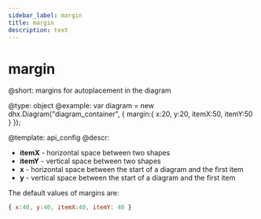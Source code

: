 ```yaml
---
sidebar_label: margin
title: margin
description: text
---
```


# margin

@short: margins for autoplacement in the diagram
	

@type: object
@example:
var diagram = new dhx.Diagram("diagram_container", { 
    margin:{
        x:20, y:20,
        itemX:50, itemY:50
    }
});



@template:	api_config
@descr:

- **itemX** - horizontal space between two shapes
- **itemY** - vertical space between two shapes
- **x** - horizontal space between the start of a diagram and the first item
- **y** - vertical space between the start of a diagram and the first item

The default values of margins are: 

~~~js
{ x:40, y:40, itemX:40, itemY: 40 }
~~~